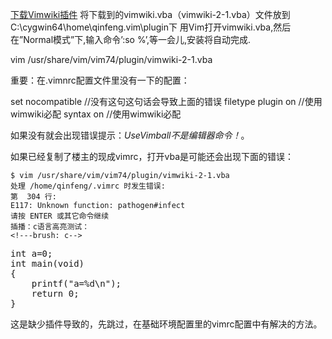 <!---title:vimwiki安装-->

[下载Vimwiki插件](http://www.vim.org/scripts/script.php?script_id=2226)
将下载到的vimwiki.vba（vimwiki-2-1.vba）文件放到C:\cygwin64\home\qinfeng\.vim\plugin下 
用Vim打开vimwiki.vba,然后在”Normal模式”下,输入命令’:so %’,等一会儿,安装将自动完成.

vim /usr/share/vim/vim74/plugin/vimwiki-2-1.vba

重要：在.vimnrc配置文件里没有一下的配置：

set nocompatible  //没有这句这句话会导致上面的错误
filetype plugin on  //使用wimwiki必配
syntax on     //使用wimwiki必配

如果没有就会出现错误提示：*UseVimball不是编辑器命令！*。

如果已经复制了楼主的现成vimrc，打开vba是可能还会出现下面的错误：

    $ vim /usr/share/vim/vim74/plugin/vimwiki-2-1.vba
    处理 /home/qinfeng/.vimrc 时发生错误:
    第  304 行:
    E117: Unknown function: pathogen#infect
    请按 ENTER 或其它命令继续
    插播：c语言高亮测试：
    <!---brush: c-->
<pre class="brush: c">
int a=0;
int main(void)
{
    printf("a=%d\n");
    return 0;
}
</pre>
    

这是缺少插件导致的，先跳过，在基础环境配置里的vimrc配置中有解决的方法。

